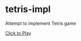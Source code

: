 # tetris-impl

Attempt to implement Tetris game

[Click to Play](https://taras-d.github.io/demo/tetris-impl/)
